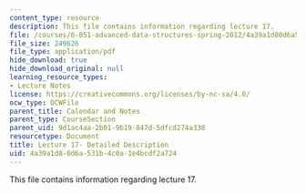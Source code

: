 ```yaml
---
content_type: resource
description: This file contains information regarding lecture 17.
file: /courses/6-851-advanced-data-structures-spring-2012/4a39a1d80d6a531b4c0a1e4bcdf2a724_MIT6_851S12_Lecture17.pdf
file_size: 249626
file_type: application/pdf
hide_download: true
hide_download_original: null
learning_resource_types:
- Lecture Notes
license: https://creativecommons.org/licenses/by-nc-sa/4.0/
ocw_type: OCWFile
parent_title: Calendar and Notes
parent_type: CourseSection
parent_uid: 9d1ac4aa-2b01-9b19-847d-5dfcd274a338
resourcetype: Document
title: Lecture 17- Detailed Description
uid: 4a39a1d8-0d6a-531b-4c0a-1e4bcdf2a724
---
```

This file contains information regarding lecture 17.